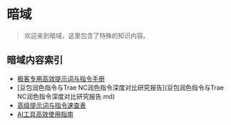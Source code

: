 # 暗域

> 欢迎来到暗域，这里包含了特殊的知识内容。

## 暗域内容索引

* [极客专用高效提示词与指令手册](极客专用高效提示词与指令手册.md)
* [豆包润色指令与Trae NC润色指令深度对比研究报告](豆包润色指令与Trae NC润色指令深度对比研究报告.md)
* [高级提示词与指令速查表](高级提示词与指令速查表.md)
* [AI工具高效使用指南](AI工具高效使用指南.md)